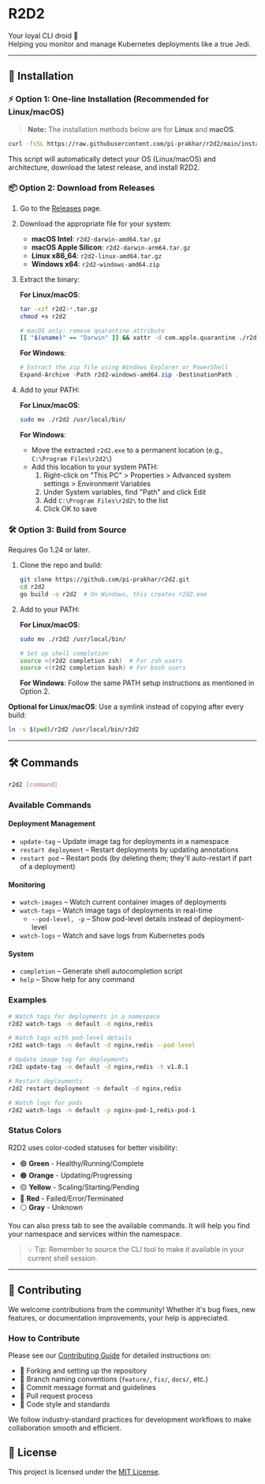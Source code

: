 # R2D2

Your loyal CLI droid 🤖  
Helping you monitor and manage Kubernetes deployments like a true Jedi.

---

## 🚀 Installation

### ⚡ Option 1: One-line Installation (Recommended for Linux/macOS)

> **Note:** The installation methods below are for **Linux** and **macOS**.

```bash
curl -fsSL https://raw.githubusercontent.com/pi-prakhar/r2d2/main/install.sh | bash
```

This script will automatically detect your OS (Linux/macOS) and architecture, download the latest release, and install R2D2.

### 📦 Option 2: Download from Releases

1. Go to the [Releases](https://github.com/pi-prakhar/r2d2/releases) page.
2. Download the appropriate file for your system:
   - **macOS Intel**: `r2d2-darwin-amd64.tar.gz`
   - **macOS Apple Silicon**: `r2d2-darwin-arm64.tar.gz`
   - **Linux x86_64**: `r2d2-linux-amd64.tar.gz`
   - **Windows x64**: `r2d2-windows-amd64.zip`

3. Extract the binary:
   
   **For Linux/macOS**:
   ```bash
   tar -xzf r2d2-*.tar.gz
   chmod +x r2d2
   
   # macOS only: remove quarantine attribute
   [[ "$(uname)" == "Darwin" ]] && xattr -d com.apple.quarantine ./r2d2 || true
   ```
   
   **For Windows**:
   ```powershell
   # Extract the zip file using Windows Explorer or PowerShell
   Expand-Archive -Path r2d2-windows-amd64.zip -DestinationPath .
   ```

4. Add to your PATH:
   
   **For Linux/macOS**:
   ```bash
   sudo mv ./r2d2 /usr/local/bin/
   ```
   
   **For Windows**: 
   - Move the extracted `r2d2.exe` to a permanent location (e.g., `C:\Program Files\r2d2\`)
   - Add this location to your system PATH:
     1. Right-click on "This PC" > Properties > Advanced system settings > Environment Variables
     2. Under System variables, find "Path" and click Edit
     3. Add `C:\Program Files\r2d2\` to the list
     4. Click OK to save

### 🛠 Option 3: Build from Source

Requires Go 1.24 or later.

1. Clone the repo and build:
   ```bash
   git clone https://github.com/pi-prakhar/r2d2.git
   cd r2d2
   go build -o r2d2  # On Windows, this creates r2d2.exe
   ```

2. Add to your PATH:
   
   **For Linux/macOS**:
   ```bash
   sudo mv ./r2d2 /usr/local/bin/
   
   # Set up shell completion
   source <(r2d2 completion zsh)  # For zsh users
   source <(r2d2 completion bash) # For bash users
   ```
   
   **For Windows**: Follow the same PATH setup instructions as mentioned in Option 2.

**Optional for Linux/macOS**: Use a symlink instead of copying after every build:
```bash
ln -s $(pwd)/r2d2 /usr/local/bin/r2d2
```

---

## 🛠️ Commands

```bash
r2d2 [command]
```

### Available Commands

#### Deployment Management
- `update-tag`      – Update image tag for deployments in a namespace
- `restart deployment` – Restart deployments by updating annotations
- `restart pod`     – Restart pods (by deleting them; they'll auto-restart if part of a deployment)

#### Monitoring
- `watch-images`    – Watch current container images of deployments
- `watch-tags`      – Watch image tags of deployments in real-time
  - `--pod-level, -p` – Show pod-level details instead of deployment-level
- `watch-logs`      – Watch and save logs from Kubernetes pods

#### System
- `completion`      – Generate shell autocompletion script
- `help`            – Show help for any command

### Examples

```bash
# Watch tags for deployments in a namespace
r2d2 watch-tags -n default -d nginx,redis

# Watch tags with pod-level details
r2d2 watch-tags -n default -d nginx,redis --pod-level

# Update image tag for deployments
r2d2 update-tag -n default -d nginx,redis -t v1.0.1

# Restart deployments
r2d2 restart deployment -n default -d nginx,redis

# Watch logs for pods
r2d2 watch-logs -n default -p nginx-pod-1,redis-pod-1
```

### Status Colors

R2D2 uses color-coded statuses for better visibility:

- 🟢 **Green** - Healthy/Running/Complete
- 🟠 **Orange** - Updating/Progressing
- 🟡 **Yellow** - Scaling/Starting/Pending
- 🔴 **Red** - Failed/Error/Terminated
- ⚪️ **Gray** - Unknown

You can also press tab to see the available commands. It will help you find your namespace and services within the namespace.

> 💡 Tip: Remember to source the CLI tool to make it available in your current shell session.

---

## 🤝 Contributing

We welcome contributions from the community! Whether it's bug fixes, new features, or documentation improvements, your help is appreciated.

### How to Contribute

Please see our [Contributing Guide](CONTRIBUTING.md) for detailed instructions on:

- 🍴 Forking and setting up the repository
- 🌿 Branch naming conventions (`feature/`, `fix/`, `docs/`, etc.)
- 💬 Commit message format and guidelines
- 📝 Pull request process
- 📏 Code style and standards

We follow industry-standard practices for development workflows to make collaboration smooth and efficient.

## 📄 License

This project is licensed under the [MIT License](LICENSE).


